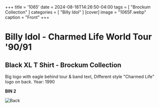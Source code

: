 +++
title = '1065'
date = 2024-08-18T14:26:50-04:00
tags = [ "Brockum Collection" ]
categories = [ "Billy Idol" ]
[cover]
image = "1065F.webp"
caption = "Front"
+++
# Billy Idol - Charmed Life World Tour '90/91
## Black XL T Shirt - Brockum Collection

Big logo with eagle behind tour & band text, Different style "Charmed Life" logo on back. Year: 1990

**BIN 2**

![Back](/1065B.webp)
